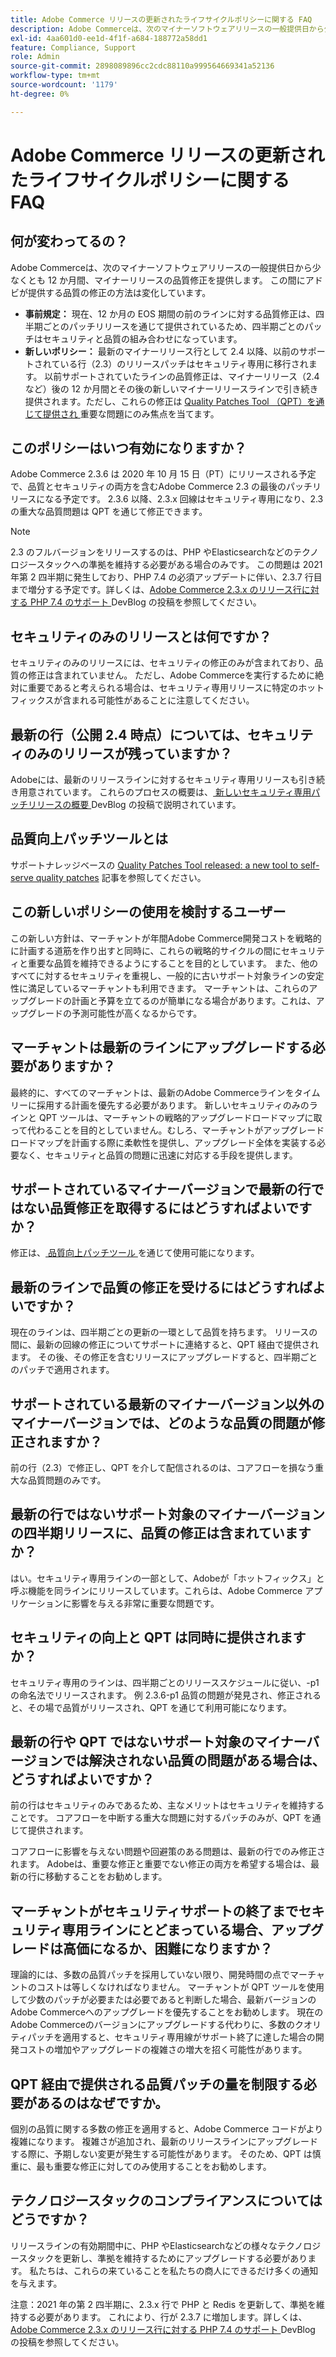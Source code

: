 ```yaml
---
title: Adobe Commerce リリースの更新されたライフサイクルポリシーに関する FAQ
description: Adobe Commerceは、次のマイナーソフトウェアリリースの一般提供日から少なくとも 12 か月間、マイナーリリースの品質修正を提供します。 この間にアドビが提供する品質の修正の方法は変化しています。
exl-id: 4aa601d0-ee1d-4f1f-a684-188772a58dd1
feature: Compliance, Support
role: Admin
source-git-commit: 2898089896cc2cdc88110a999564669341a52136
workflow-type: tm+mt
source-wordcount: '1179'
ht-degree: 0%

---
```


# Adobe Commerce リリースの更新されたライフサイクルポリシーに関する FAQ

## 何が変わってるの？

Adobe Commerceは、次のマイナーソフトウェアリリースの一般提供日から少なくとも 12 か月間、マイナーリリースの品質修正を提供します。 この間にアドビが提供する品質の修正の方法は変化しています。

* **事前規定：** 現在、12 か月の EOS 期間の前のラインに対する品質修正は、四半期ごとのパッチリリースを通じて提供されているため、四半期ごとのパッチはセキュリティと品質の組み合わせになっています。
* **新しいポリシー：** 最新のマイナーリリース行として 2.4 以降、以前のサポートされている行（2.3）のリリースパッチはセキュリティ専用に移行されます。 以前サポートされていたラインの品質修正は、マイナーリリース（2.4 など）後の 12 か月間とその後の新しいマイナーリリースラインで引き続き提供されます。ただし、これらの修正は [Quality Patches Tool （QPT）を通じて提供され ](https://experienceleague.adobe.com/en/docs/commerce-operations/tools/quality-patches-tool/quality-patches-tool-to-self-serve-quality-patches) 重要な問題にのみ焦点を当てます。

## このポリシーはいつ有効になりますか？

Adobe Commerce 2.3.6 は 2020 年 10 月 15 日（PT）にリリースされる予定で、品質とセキュリティの両方を含むAdobe Commerce 2.3 の最後のパッチリリースになる予定です。 2.3.6 以降、2.3.x 回線はセキュリティ専用になり、2.3 の重大な品質問題は QPT を通じて修正できます。

>[!NOTE]
>
>2.3 のフルバージョンをリリースするのは、PHP やElasticsearchなどのテクノロジースタックへの準拠を維持する必要がある場合のみです。 この問題は 2021 年第 2 四半期に発生しており、PHP 7.4 の必須アップデートに伴い、2.3.7 行目まで増分する予定です。詳しくは、[Adobe Commerce 2.3.x のリリース行に対する PHP 7.4 のサポート ](https://community.magento.com/t5/Magento-DevBlog/PHP-7-4-support-for-Magento-2-3-x-release-line/ba-p/458946)DevBlog の投稿を参照してください。

## セキュリティのみのリリースとは何ですか？

セキュリティのみのリリースには、セキュリティの修正のみが含まれており、品質の修正は含まれていません。 ただし、Adobe Commerceを実行するために絶対に重要であると考えられる場合は、セキュリティ専用リリースに特定のホットフィックスが含まれる可能性があることに注意してください。

## 最新の行（公開 2.4 時点）については、セキュリティのみのリリースが残っていますか？

Adobeには、最新のリリースラインに対するセキュリティ専用リリースも引き続き用意されています。 これらのプロセスの概要は、[ 新しいセキュリティ専用パッチリリースの概要 ](https://community.magento.com/t5/Magento-DevBlog/Introducing-the-New-Security-only-Patch-Release/ba-p/141287)DevBlog の投稿で説明されています。

## 品質向上パッチツールとは

サポートナレッジベースの [Quality Patches Tool released: a new tool to self-serve quality patches](https://experienceleague.adobe.com/en/docs/commerce-operations/tools/quality-patches-tool/quality-patches-tool-to-self-serve-quality-patches) 記事を参照してください。

## この新しいポリシーの使用を検討するユーザー

この新しい方針は、マーチャントが年間Adobe Commerce開発コストを戦略的に計画する道筋を作り出すと同時に、これらの戦略的サイクルの間にセキュリティと重要な品質を維持できるようにすることを目的としています。 また、他のすべてに対するセキュリティを重視し、一般的に古いサポート対象ラインの安定性に満足しているマーチャントも利用できます。 マーチャントは、これらのアップグレードの計画と予算を立てるのが簡単になる場合があります。これは、アップグレードの予測可能性が高くなるからです。

## マーチャントは最新のラインにアップグレードする必要がありますか？

最終的に、すべてのマーチャントは、最新のAdobe Commerceラインをタイムリーに採用する計画を優先する必要があります。 新しいセキュリティのみのラインと QPT ツールは、マーチャントの戦略的アップグレードロードマップに取って代わることを目的としていません。むしろ、マーチャントがアップグレードロードマップを計画する際に柔軟性を提供し、アップグレード全体を実装する必要なく、セキュリティと品質の問題に迅速に対応する手段を提供します。

## サポートされているマイナーバージョンで最新の行ではない品質修正を取得するにはどうすればよいですか？

修正は、[ 品質向上パッチツール ](https://experienceleague.adobe.com/en/docs/commerce-operations/tools/quality-patches-tool/quality-patches-tool-to-self-serve-quality-patche) を通じて使用可能になります。

## 最新のラインで品質の修正を受けるにはどうすればよいですか？

現在のラインは、四半期ごとの更新の一環として品質を持ちます。 リリースの間に、最新の回線の修正についてサポートに連絡すると、QPT 経由で提供されます。 その後、その修正を含むリリースにアップグレードすると、四半期ごとのパッチで適用されます。

## サポートされている最新のマイナーバージョン以外のマイナーバージョンでは、どのような品質の問題が修正されますか？

前の行（2.3）で修正し、QPT を介して配信されるのは、コアフローを損なう重大な品質問題のみです。

## 最新の行ではないサポート対象のマイナーバージョンの四半期リリースに、品質の修正は含まれていますか？

はい。セキュリティ専用ラインの一部として、Adobeが「ホットフィックス」と呼ぶ機能を同ラインにリリースしています。これらは、Adobe Commerce アプリケーションに影響を与える非常に重要な問題です。

## セキュリティの向上と QPT は同時に提供されますか？

セキュリティ専用のラインは、四半期ごとのリリーススケジュールに従い、-p1 の命名法でリリースされます。 例 2.3.6-p1 品質の問題が発見され、修正されると、その場で品質がリリースされ、QPT を通じて利用可能になります。

## 最新の行や QPT ではないサポート対象のマイナーバージョンでは解決されない品質の問題がある場合は、どうすればよいですか？

前の行はセキュリティのみであるため、主なメリットはセキュリティを維持することです。 コアフローを中断する重大な問題に対するパッチのみが、QPT を通じて提供されます。

コアフローに影響を与えない問題や回避策のある問題は、最新の行でのみ修正されます。 Adobeは、重要な修正と重要でない修正の両方を希望する場合は、最新の行に移動することをお勧めします。

## マーチャントがセキュリティサポートの終了までセキュリティ専用ラインにとどまっている場合、アップグレードは高価になるか、困難になりますか？

理論的には、多数の品質パッチを採用していない限り、開発時間の点でマーチャントのコストは等しくなければなりません。 マーチャントが QPT ツールを使用して少数のパッチが必要または必要であると判断した場合、最新バージョンのAdobe Commerceへのアップグレードを優先することをお勧めします。 現在のAdobe Commerceのバージョンにアップグレードする代わりに、多数のクオリティパッチを適用すると、セキュリティ専用線がサポート終了に達した場合の開発コストの増加やアップグレードの複雑さの増大を招く可能性があります。

## QPT 経由で提供される品質パッチの量を制限する必要があるのはなぜですか。

個別の品質に関する多数の修正を適用すると、Adobe Commerce コードがより複雑になります。 複雑さが追加され、最新のリリースラインにアップグレードする際に、予期しない変更が発生する可能性があります。 そのため、QPT は慎重に、最も重要な修正に対してのみ使用することをお勧めします。

## テクノロジースタックのコンプライアンスについてはどうですか？

リリースラインの有効期間中に、PHP やElasticsearchなどの様々なテクノロジースタックを更新し、準拠を維持するためにアップグレードする必要があります。 私たちは、これらの来ていることを私たちの商人にできるだけ多くの通知を与えます。

注意：2021 年の第 2 四半期に、2.3.x 行で PHP と Redis を更新して、準拠を維持する必要があります。 これにより、行が 2.3.7 に増加します。詳しくは、[Adobe Commerce 2.3.x のリリース行に対する PHP 7.4 のサポート ](https://community.magento.com/t5/Magento-DevBlog/PHP-7-4-support-for-Magento-2-3-x-release-line/ba-p/458946)DevBlog の投稿を参照してください。
